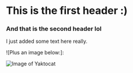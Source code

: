 # This is the first header :)

### And that is the second header lol

I just added some text here really.

![Plus an image below:]:

![Image of Yaktocat](https://octodex.github.com/images/yaktocat.png)
